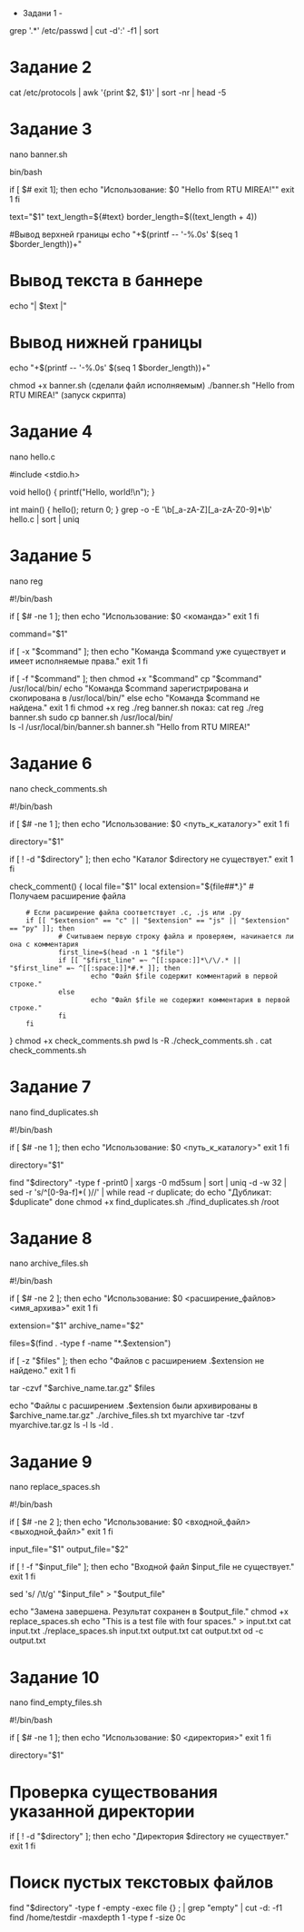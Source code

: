 - Задани 1 -

grep '.*' /etc/passwd | cut -d':' -f1 | sort

# Задание 2
cat /etc/protocols | awk '{print $2, $1}' | sort -nr | head -5

# Задание 3
nano banner.sh

bin/bash
 
if [ $# exit 1]; then
        echo "Использование: $0 \"Hello from RTU MIREA!\""
        exit 1
fi
 
text="$1"
text_length=${#text}
border_length=$((text_length + 4))
 
#Вывод верхней границы
echo "+$(printf -- '-%.0s' $(seq 1 $border_length))+"
 
# Вывод текста в баннере
echo "| $text |"
 
# Вывод нижней границы
echo "+$(printf -- '-%.0s' $(seq 1 $border_length))+"

chmod +x banner.sh (сделали файл исполняемым)
./banner.sh "Hello from RTU MIREA!" (запуск скрипта)

# Задание 4
nano hello.c

#include <stdio.h>

void hello() {
    printf("Hello, world!\n");
}

int main() {
    hello();
    return 0;
}
grep -o -E '\b[_a-zA-Z][_a-zA-Z0-9]*\b' hello.c | sort | uniq

# Задание 5
nano reg

#!/bin/bash
 
if [ $# -ne 1 ]; then
        echo "Использование: $0 <команда>"
        exit 1
fi
 
command="$1"
 
if [ -x "$command" ]; then
        echo "Команда $command уже существует и имеет исполняемые права."
        exit 1
fi
 
if [ -f "$command" ]; then
        chmod +x "$command"
        cp "$command" /usr/local/bin/
        echo "Команда $command зарегистрирована и скопирована в /usr/local/bin/"
else
        echo "Команда $command не найдена."
        exit 1
fi
chmod +x reg
./reg banner.sh
показ:
cat reg
./reg banner.sh
sudo cp banner.sh /usr/local/bin/  
ls -l /usr/local/bin/banner.sh
banner.sh "Hello from RTU MIREA!"

# Задание 6
nano check_comments.sh

#!/bin/bash
 
if [ $# -ne 1 ]; then
        echo "Использование: $0 <путь_к_каталогу>"
        exit 1
fi
 
directory="$1"
 

if [ ! -d "$directory" ]; then
        echo "Каталог $directory не существует."
        exit 1
fi
 

check_comment() {
        local file="$1"
        local extension="${file##*.}"  # Получаем расширение файла
 
        # Если расширение файла соответствует .c, .js или .py
        if [[ "$extension" == "c" || "$extension" == "js" || "$extension" == "py" ]]; then
                # Считываем первую строку файла и проверяем, начинается ли она с комментария
                first_line=$(head -n 1 "$file")
                if [[ "$first_line" =~ ^[[:space:]]*\/\/.* || "$first_line" =~ ^[[:space:]]*#.* ]]; then
                        echo "Файл $file содержит комментарий в первой строке."
                else
                        echo "Файл $file не содержит комментария в первой строке."
                fi
        fi
}
chmod +x check_comments.sh
pwd
ls -R
./check_comments.sh .
cat check_comments.sh

# Задание 7 
nano find_duplicates.sh

#!/bin/bash

if [ $# -ne 1 ]; then
  echo "Использование: $0 <путь_к_каталогу>"
  exit 1
fi

directory="$1"


find "$directory" -type f -print0 | xargs -0 md5sum | sort | uniq -d -w 32 | sed -r 's/^[0-9a-f]*( )//' | while read -r duplicate; do
  echo "Дубликат: $duplicate"
done
chmod +x find_duplicates.sh
./find_duplicates.sh /root

# Задание 8 
nano archive_files.sh
 
#!/bin/bash

if [ $# -ne 2 ]; then
  echo "Использование: $0 <расширение_файлов> <имя_архива>"
  exit 1
fi

extension="$1"
archive_name="$2"


files=$(find . -type f -name "*.$extension")


if [ -z "$files" ]; then
  echo "Файлов с расширением .$extension не найдено."
  exit 1
fi


tar -czvf "$archive_name.tar.gz" $files

echo "Файлы с расширением .$extension были архивированы в $archive_name.tar.gz"
./archive_files.sh txt myarchive
tar -tzvf myarchive.tar.gz
ls -l
ls -ld .

# Задание 9
nano replace_spaces.sh

#!/bin/bash

if [ $# -ne 2 ]; then
  echo "Использование: $0 <входной_файл> <выходной_файл>"
  exit 1
fi

input_file="$1"
output_file="$2"

if [ ! -f "$input_file" ]; then
  echo "Входной файл $input_file не существует."
  exit 1
fi


sed 's/    /\t/g' "$input_file" > "$output_file"

echo "Замена завершена. Результат сохранен в $output_file."
chmod +x replace_spaces.sh
echo "This is a test file with    four spaces." > input.txt
cat input.txt
./replace_spaces.sh input.txt output.txt
cat output.txt
od -c output.txt

# Задание 10
nano find_empty_files.sh

#!/bin/bash

if [ $# -ne 1 ]; then
  echo "Использование: $0 <директория>"
  exit 1
fi

directory="$1"

# Проверка существования указанной директории
if [ ! -d "$directory" ]; then
  echo "Директория $directory не существует."
  exit 1
fi

# Поиск пустых текстовых файлов
find "$directory" -type f -empty -exec file {} \; | grep "empty" | cut -d: -f1
find /home/testdir -maxdepth 1 -type f -size 0c


